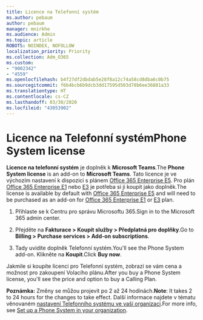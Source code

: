 ```yaml
---
title: Licence na Telefonní systém
ms.author: pebaum
author: pebaum
manager: mnirkhe
ms.audience: Admin
ms.topic: article
ROBOTS: NOINDEX, NOFOLLOW
localization_priority: Priority
ms.collection: Adm_O365
ms.custom:
- "9002342"
- "4559"
ms.openlocfilehash: b4f27df2dbdab5e28f8a12c74a58cd8dba6c0b75
ms.sourcegitcommit: f6b4bcb6b9dcb3dd17595d503d78b6ee36881a33
ms.translationtype: HT
ms.contentlocale: cs-CZ
ms.lasthandoff: 03/30/2020
ms.locfileid: "43053902"
---
```

# <a name="phone-system-license"></a><span data-ttu-id="98a43-102">Licence na Telefonní systém</span><span class="sxs-lookup"><span data-stu-id="98a43-102">Phone System license</span></span>

<span data-ttu-id="98a43-103">**Licence na telefonní systém** je doplněk k **Microsoft Teams**.</span><span class="sxs-lookup"><span data-stu-id="98a43-103">The **Phone System license** is an add-on to **Microsoft Teams**.</span></span> <span data-ttu-id="98a43-104">Tato licence je ve výchozím nastavení k dispozici s plánem [Office 365 Enterprise E5](https://www.microsoft.com/microsoft-365/business/office-365-enterprise-e5-business-software?rtc=1&activetab=pivot%3aoverviewtab). Pro plán [Office 365 Enterprise E1](https://products.office.com/business/office-365-enterprise-e1-business-software) nebo [E3](https://products.office.com/business/office-365-enterprise-e3-business-software) je potřeba si ji koupit jako doplněk.</span><span class="sxs-lookup"><span data-stu-id="98a43-104">The license is available by default with [Office 365 Enterprise E5](https://www.microsoft.com/microsoft-365/business/office-365-enterprise-e5-business-software?rtc=1&activetab=pivot%3aoverviewtab) and will need to be purchased as an add-on for [Office 365 Enterprise E1](https://products.office.com/business/office-365-enterprise-e1-business-software) or [E3](https://products.office.com/business/office-365-enterprise-e3-business-software) plan.</span></span>

1. <span data-ttu-id="98a43-105">Přihlaste se k Centru pro správu Microsoftu 365.</span><span class="sxs-lookup"><span data-stu-id="98a43-105">Sign in to the Microsoft 365 admin center.</span></span>

2. <span data-ttu-id="98a43-106">Přejděte na **Fakturace > Koupit služby > Předplatná pro doplňky**.</span><span class="sxs-lookup"><span data-stu-id="98a43-106">Go to **Billing > Purchase services > Add-on subscriptions**.</span></span> 

3. <span data-ttu-id="98a43-107">Tady uvidíte doplněk Telefonní systém.</span><span class="sxs-lookup"><span data-stu-id="98a43-107">You'll see the Phone System add-on.</span></span> <span data-ttu-id="98a43-108">Klikněte na **Koupit**.</span><span class="sxs-lookup"><span data-stu-id="98a43-108">Click **Buy now**.</span></span>

<span data-ttu-id="98a43-109">Jakmile si koupíte licenci pro Telefonní systém, zobrazí se vám cena a možnost pro zakoupení Volacího plánu.</span><span class="sxs-lookup"><span data-stu-id="98a43-109">After you buy a Phone System license, you'll see the price and option to buy a Calling Plan.</span></span>

<span data-ttu-id="98a43-110">**Poznámka:** Změny se můžou projevit po 2 až 24 hodinách.</span><span class="sxs-lookup"><span data-stu-id="98a43-110">**Note**: It takes 2 to 24 hours for the changes to take effect.</span></span> <span data-ttu-id="98a43-111">Další informace najdete v tématu věnovaném [nastavení Telefonního systému ve vaší organizaci](https://docs.microsoft.com/MicrosoftTeams/setting-up-your-phone-system).</span><span class="sxs-lookup"><span data-stu-id="98a43-111">For more info, see [Set up a Phone System in your organization](https://docs.microsoft.com/MicrosoftTeams/setting-up-your-phone-system).</span></span> 

